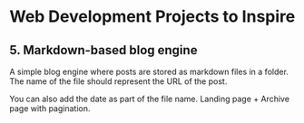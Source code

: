 # Web Development Projects to Inspire

## 5. Markdown-based blog engine

A simple blog engine where posts are stored as markdown files in a folder. The name of the file should represent the URL of the post.

You can also add the date as part of the file name. Landing page + Archive page with pagination.